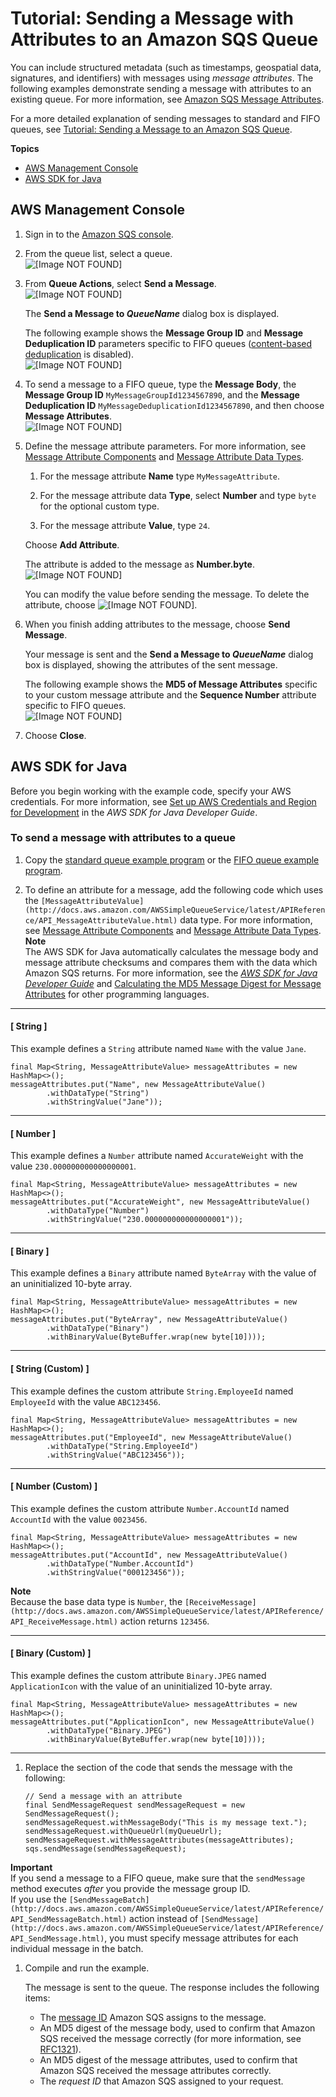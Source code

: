 # Tutorial: Sending a Message with Attributes to an Amazon SQS Queue<a name="sqs-send-message-with-attributes"></a>

You can include structured metadata \(such as timestamps, geospatial data, signatures, and identifiers\) with messages using *message attributes*\. The following examples demonstrate sending a message with attributes to an existing queue\. For more information, see [Amazon SQS Message Attributes](sqs-message-attributes.md)\.

For a more detailed explanation of sending messages to standard and FIFO queues, see [Tutorial: Sending a Message to an Amazon SQS Queue](sqs-send-message.md)\.

**Topics**
+ [AWS Management Console](#send-message-with-attributes-console)
+ [AWS SDK for Java](#send-message-with-attributes-java)

## AWS Management Console<a name="send-message-with-attributes-console"></a>

1. Sign in to the [Amazon SQS console](https://console.aws.amazon.com/sqs/)\.

1. From the queue list, select a queue\.  
![\[Image NOT FOUND\]](http://docs.aws.amazon.com/AWSSimpleQueueService/latest/SQSDeveloperGuide/images/sqs-tutorials-sending-message-to-queue-select-queue.png)

1. From **Queue Actions**, select **Send a Message**\.  
![\[Image NOT FOUND\]](http://docs.aws.amazon.com/AWSSimpleQueueService/latest/SQSDeveloperGuide/images/sqs-tutorials-sending-message-to-queue-send-a-message.png)

   The **Send a Message to *QueueName*** dialog box is displayed\.

   The following example shows the **Message Group ID** and **Message Deduplication ID** parameters specific to FIFO queues \([content\-based deduplication](FIFO-queues.md#FIFO-queues-exactly-once-processing) is disabled\)\.  
![\[Image NOT FOUND\]](http://docs.aws.amazon.com/AWSSimpleQueueService/latest/SQSDeveloperGuide/images/sqs-tutorials-sending-message-to-queue-send-a-message-dialog-box.png)

1. To send a message to a FIFO queue, type the **Message Body**, the **Message Group ID** `MyMessageGroupId1234567890`, and the **Message Deduplication ID** `MyMessageDeduplicationId1234567890`, and then choose **Message Attributes**\.  
![\[Image NOT FOUND\]](http://docs.aws.amazon.com/AWSSimpleQueueService/latest/SQSDeveloperGuide/images/sqs-tutorials-sending-message-with-attributes.png)

1. Define the message attribute parameters\. For more information, see [Message Attribute Components](sqs-message-attributes.md#message-attribute-components) and [Message Attribute Data Types](sqs-message-attributes.md#message-attribute-data-types)\.

   1. For the message attribute **Name** type `MyMessageAttribute`\.

   1. For the message attribute data **Type**, select **Number** and type `byte` for the optional custom type\.

   1. For the message attribute **Value**, type `24`\.

   Choose **Add Attribute**\.

   The attribute is added to the message as **Number\.byte**\.  
![\[Image NOT FOUND\]](http://docs.aws.amazon.com/AWSSimpleQueueService/latest/SQSDeveloperGuide/images/sqs-tutorials-sending-message-with-attributes-custom-attribute.png)

   You can modify the value before sending the message\. To delete the attribute, choose ![\[Image NOT FOUND\]](http://docs.aws.amazon.com/AWSSimpleQueueService/latest/SQSDeveloperGuide/images/sqs-delete-queue-tag.png)\.

1. When you finish adding attributes to the message, choose **Send Message**\.

   Your message is sent and the **Send a Message to *QueueName*** dialog box is displayed, showing the attributes of the sent message\.

   The following example shows the **MD5 of Message Attributes** specific to your custom message attribute and the **Sequence Number** attribute specific to FIFO queues\.  
![\[Image NOT FOUND\]](http://docs.aws.amazon.com/AWSSimpleQueueService/latest/SQSDeveloperGuide/images/sqs-tutorials-sending-message-with-attributes-custom-attribute-message-attributes.png)

1. Choose **Close**\.

## AWS SDK for Java<a name="send-message-with-attributes-java"></a>

Before you begin working with the example code, specify your AWS credentials\. For more information, see [Set up AWS Credentials and Region for Development](http://docs.aws.amazon.com/sdk-for-java/v1/developer-guide/setup-credentials.html) in the *AWS SDK for Java Developer Guide*\.

### To send a message with attributes to a queue<a name="send-message-with-attributes-procedure"></a>

1. Copy the [standard queue example program](standard-queues-getting-started-java.md) or the [FIFO queue example program](FIFO-queues-getting-started-java.md)\.

1. To define an attribute for a message, add the following code which uses the `[MessageAttributeValue](http://docs.aws.amazon.com/AWSSimpleQueueService/latest/APIReference/API_MessageAttributeValue.html)` data type\. For more information, see [Message Attribute Components](sqs-message-attributes.md#message-attribute-components) and [Message Attribute Data Types](sqs-message-attributes.md#message-attribute-data-types)\.
**Note**  
The AWS SDK for Java automatically calculates the message body and message attribute checksums and compares them with the data which Amazon SQS returns\. For more information, see the *[AWS SDK for Java Developer Guide](http://docs.aws.amazon.com/sdk-for-java/v1/developer-guide/)* and [Calculating the MD5 Message Digest for Message Attributes](sqs-message-attributes.md#sqs-attributes-md5-message-digest-calculation) for other programming languages\.

------
#### [ String ]

   This example defines a `String` attribute named `Name` with the value `Jane`\.

   ```
   final Map<String, MessageAttributeValue> messageAttributes = new HashMap<>();
   messageAttributes.put("Name", new MessageAttributeValue()
           .withDataType("String")
           .withStringValue("Jane"));
   ```

------
#### [ Number ]

   This example defines a `Number` attribute named `AccurateWeight` with the value `230.000000000000000001`\.

   ```
   final Map<String, MessageAttributeValue> messageAttributes = new HashMap<>();
   messageAttributes.put("AccurateWeight", new MessageAttributeValue()
           .withDataType("Number")
           .withStringValue("230.000000000000000001"));
   ```

------
#### [ Binary ]

   This example defines a `Binary` attribute named `ByteArray` with the value of an uninitialized 10\-byte array\.

   ```
   final Map<String, MessageAttributeValue> messageAttributes = new HashMap<>();
   messageAttributes.put("ByteArray", new MessageAttributeValue()
           .withDataType("Binary")
           .withBinaryValue(ByteBuffer.wrap(new byte[10])));
   ```

------
#### [ String \(Custom\) ]

   This example defines the custom attribute `String.EmployeeId` named `EmployeeId` with the value `ABC123456`\.

   ```
   final Map<String, MessageAttributeValue> messageAttributes = new HashMap<>();
   messageAttributes.put("EmployeeId", new MessageAttributeValue()
           .withDataType("String.EmployeeId")
           .withStringValue("ABC123456"));
   ```

------
#### [ Number \(Custom\) ]

   This example defines the custom attribute `Number.AccountId` named `AccountId` with the value `0023456`\.

   ```
   final Map<String, MessageAttributeValue> messageAttributes = new HashMap<>();
   messageAttributes.put("AccountId", new MessageAttributeValue()
           .withDataType("Number.AccountId")
           .withStringValue("000123456"));
   ```

**Note**  
Because the base data type is `Number`, the `[ReceiveMessage](http://docs.aws.amazon.com/AWSSimpleQueueService/latest/APIReference/API_ReceiveMessage.html)` action returns `123456`\.

------
#### [ Binary \(Custom\) ]

   This example defines the custom attribute `Binary.JPEG` named `ApplicationIcon` with the value of an uninitialized 10\-byte array\.

   ```
   final Map<String, MessageAttributeValue> messageAttributes = new HashMap<>();
   messageAttributes.put("ApplicationIcon", new MessageAttributeValue()
           .withDataType("Binary.JPEG")
           .withBinaryValue(ByteBuffer.wrap(new byte[10])));
   ```

------

1. Replace the section of the code that sends the message with the following:

   ```
   // Send a message with an attribute
   final SendMessageRequest sendMessageRequest = new SendMessageRequest();
   sendMessageRequest.withMessageBody("This is my message text.");
   sendMessageRequest.withQueueUrl(myQueueUrl);
   sendMessageRequest.withMessageAttributes(messageAttributes);
   sqs.sendMessage(sendMessageRequest);
   ```
**Important**  
If you send a message to a FIFO queue, make sure that the `sendMessage` method executes *after* you provide the message group ID\.  
If you use the `[SendMessageBatch](http://docs.aws.amazon.com/AWSSimpleQueueService/latest/APIReference/API_SendMessageBatch.html)` action instead of `[SendMessage](http://docs.aws.amazon.com/AWSSimpleQueueService/latest/APIReference/API_SendMessage.html)`, you must specify message attributes for each individual message in the batch\.

1. Compile and run the example\.

   The message is sent to the queue\. The response includes the following items:
   + The [message ID](sqs-general-identifiers.md#message-id) Amazon SQS assigns to the message\.
   + An MD5 digest of the message body, used to confirm that Amazon SQS received the message correctly \(for more information, see [RFC1321](http://faqs.org/rfcs/rfc1321.html)\)\.
   + An MD5 digest of the message attributes, used to confirm that Amazon SQS received the message attributes correctly\.
   + The *request ID* that Amazon SQS assigned to your request\.